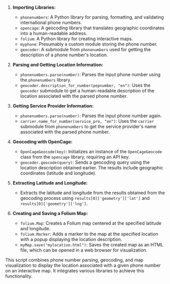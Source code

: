 

1. **Importing Libraries:**
   - `phonenumbers`: A Python library for parsing, formatting, and validating international phone numbers.
   - `opencage`: A geocoding library that translates geographic coordinates into a human-readable address.
   - `folium`: A Python library for creating interactive maps.
   - `myphone`: Presumably a custom module storing the phone number.
   - `geocoder`: A submodule from `phonenumbers` used for getting the description of a phone number's location.

2. **Parsing and Getting Location Information:**
   - `phonenumbers.parse(number)`: Parses the input phone number using the `phonenumbers` library.
   - `geocoder.description_for_number(pepnumber, "en")`: Uses the `geocoder` submodule to get a human-readable description of the location associated with the parsed phone number.

3. **Getting Service Provider Information:**
   - `phonenumbers.parse(number)`: Parses the input phone number again.
   - `carrier.name_for_number(service_pro, "en")`: Uses the `carrier` submodule from `phonenumbers` to get the service provider's name associated with the parsed phone number.

4. **Geocoding with OpenCage:**
   - `OpenCageGeocode(key)`: Initializes an instance of the `OpenCageGeocode` class from the `opencage` library, requiring an API key.
   - `geocoder.geocode(query)`: Sends a geocoding query using the location description obtained earlier. The results include geographic coordinates (latitude and longitude).

5. **Extracting Latitude and Longitude:**
   - Extracts the latitude and longitude from the results obtained from the geocoding process using `results[0]['geometry']['lat']` and `results[0]['geometry']['lng']`.

6. **Creating and Saving a Folium Map:**
   - `folium.Map`: Creates a Folium map centered at the specified latitude and longitude.
   - `folium.Marker`: Adds a marker to the map at the specified location with a popup displaying the location description.
   - `myMap.save("mylocation.html")`: Saves the created map as an HTML file, which can be opened in a web browser for visualization.

This script combines phone number parsing, geocoding, and map visualization to display the location associated with a given phone number on an interactive map. It integrates various libraries to achieve this functionality.
